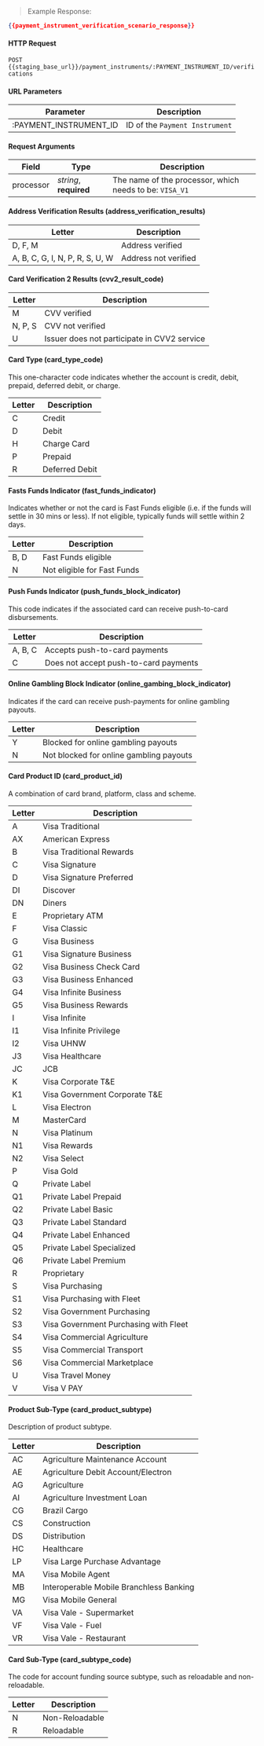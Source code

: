 > Example Response:

```json
{{payment_instrument_verification_scenario_response}}
```

#### HTTP Request

`POST {{staging_base_url}}/payment_instruments/:PAYMENT_INSTRUMENT_ID/verifications`

#### URL Parameters

Parameter | Description
--------- | -------------------------------------------------------------------
:PAYMENT_INSTRUMENT_ID | ID of the `Payment Instrument`

#### Request Arguments

Field | Type | Description
----- | ---- | -----------
processor | *string*, **required** | The name of the processor, which needs to be: `VISA_V1`

#### Address Verification Results (address_verification_results)
Letter | Description
------ | -------------------------------------------------------------------
D, F, M | Address verified
A, B, C, G, I, N, P, R, S, U, W | Address not verified

#### Card Verification 2 Results (cvv2_result_code)
Letter | Description
------ | -------------------------------------------------------------------
M | CVV  verified
N, P, S | CVV not verified
U | Issuer does not participate in CVV2 service

#### Card Type (card_type_code)

This one-character code indicates whether the account is credit, debit, prepaid, deferred debit, or charge.

Letter | Description
------ | -------------------------------------------------------------------
C | Credit  
D | Debit  
H | Charge Card    
P | Prepaid  
R | Deferred Debit  

#### Fasts Funds Indicator (fast_funds_indicator)

Indicates whether or not the card is Fast Funds eligible (i.e. if the funds will settle in 30 mins or less). If not eligible, typically funds will settle within 2 days.

Letter | Description
------ | -------------------------------------------------------------------
B, D | Fast Funds eligible
N | Not eligible for Fast Funds

#### Push Funds Indicator (push_funds_block_indicator)

This code indicates if the associated card can receive push-to-card disbursements.

Letter | Description
------ | -------------------------------------------------------------------
A, B, C | Accepts push-to-card payments
C | Does not accept push-to-card payments

#### Online Gambling Block Indicator (online_gambing_block_indicator)

Indicates if the card can receive push-payments for online gambling payouts.

Letter | Description
------ | -------------------------------------------------------------------
Y | Blocked for online gambling payouts
N | Not blocked for online gambling payouts

#### Card Product ID (card_product_id)

A combination of card brand, platform, class and scheme.

Letter | Description
------ | -------------------------------------------------------------------
A | Visa Traditional
AX | American Express
B | Visa Traditional Rewards
C | Visa Signature
D | Visa Signature Preferred
DI | Discover
DN | Diners
E | Proprietary ATM
F | Visa Classic
G | Visa Business
G1 | Visa Signature Business
G2 | Visa Business Check Card
G3 | Visa Business Enhanced
G4 | Visa Infinite Business
G5 | Visa Business Rewards
I | Visa Infinite
I1 | Visa Infinite Privilege
I2 | Visa UHNW
J3 | Visa Healthcare
JC | JCB
K | Visa Corporate T&E
K1 | Visa Government Corporate T&E
L | Visa Electron
M | MasterCard
N | Visa Platinum
N1 | Visa Rewards
N2 | Visa Select
P | Visa Gold
Q | Private Label
Q1 | Private Label Prepaid
Q2 | Private Label Basic
Q3 | Private Label Standard
Q4 | Private Label Enhanced
Q5 | Private Label Specialized
Q6 | Private Label Premium
R | Proprietary
S | Visa Purchasing
S1 | Visa Purchasing with Fleet
S2 | Visa Government Purchasing
S3 | Visa Government Purchasing with Fleet
S4 | Visa Commercial Agriculture
S5 | Visa Commercial Transport
S6 | Visa Commercial Marketplace
U | Visa Travel Money
V | Visa V PAY

#### Product Sub-Type (card_product_subtype)

Description of product subtype.

Letter | Description
------ | -------------------------------------------------------------------
AC | Agriculture Maintenance Account
AE | Agriculture Debit Account/Electron
AG | Agriculture
AI | Agriculture Investment Loan
CG | Brazil Cargo
CS | Construction
DS | Distribution
HC | Healthcare
LP | Visa Large Purchase Advantage
MA | Visa Mobile Agent
MB | Interoperable Mobile Branchless Banking
MG | Visa Mobile General
VA | Visa Vale - Supermarket
VF | Visa Vale - Fuel
VR | Visa Vale - Restaurant

#### Card Sub-Type (card_subtype_code)

The code for account funding source subtype, such as reloadable and non-reloadable.

Letter | Description
------ | -------------------------------------------------------------------
N | Non-Reloadable
R | Reloadable
